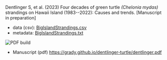Dentlinger S, et al. (2023) Four decades of green turtle _(Chelonia mydas)_ strandings on Hawaii Island (1983--2022): Causes and trends. [Manuscript in preparation]

- data (csv): [BigIslandStrandings.csv](BigIslandStrandings.csv)
- metadata: [BigIslandStrandings.txt](BigIslandStrandings.txt)


![PDF build](https://github.com/grady/dentlinger-turtle/actions/workflows/build-submission-files.yml/badge.svg)

- Manuscript (pdf) https://grady.github.io/dentlinger-turtle/dentlinger.pdf